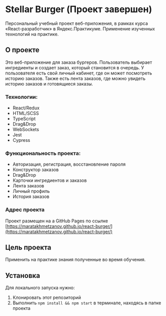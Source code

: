 # Stellar Burger (Проект завершен)
Персональный учебный проект веб-приложения, в рамках курса «React-разработчик» в Яндекс.Практикуме.
Применение изученных технологий на практике.

## О проекте
Это веб-приложение для заказа бургеров. Пользователь выбирает ингредиенты и создает заказ, который становится в очередь. У пользователя есть свой личный кабинет, где он может посмотреть историю заказов. Также есть лента заказов, где можно увидеть историю заказов и готовящиеся заказы.

### Технологии:
- React/Redux
- HTML/SCSS
- TypeScript
- Drag&Drop
- WebSockets
- Jest
- Cypress

### Функциональность проекта:
- Авторизация, регистрация, восстановление пароля
- Конструктор заказов
- Drag&Drop
- Карточки ингредиентов и заказов
- Лента заказов
- Личный профиль
- История заказов

### Адрес проекта
Проект размещен на а GitHub Pages по ссылке [https://maratakhmetzanov.github.io/react-burger/](https://maratakhmetzanov.github.io/react-burger/)

## Цель проекта
Применить на практике знания полученные во время обучения.

## Установка
Для локального запуска нужно:
1. Клонировать этот репозиторий
2. Выполнить `npm install && npm start` в терминале, находясь в папке проекта
